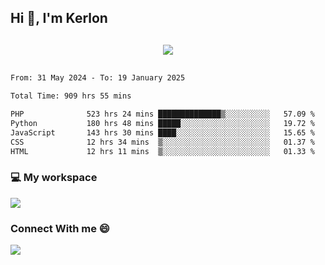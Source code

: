 ## Hi 👋, I'm Kerlon

<p align="center" style="margin: 30px;">
 
 <img src="https://skillicons.dev/icons?i=html,css,bootstrap,js,nodejs,jquery,python,flask,php,mysql,lua,sqlite,firebase">


</p>
<!--START_SECTION:waka-->

```txt
From: 31 May 2024 - To: 19 January 2025

Total Time: 909 hrs 55 mins

PHP              523 hrs 24 mins ██████████████▒░░░░░░░░░░   57.09 %
Python           180 hrs 48 mins █████░░░░░░░░░░░░░░░░░░░░   19.72 %
JavaScript       143 hrs 30 mins ████░░░░░░░░░░░░░░░░░░░░░   15.65 %
CSS              12 hrs 34 mins  ▒░░░░░░░░░░░░░░░░░░░░░░░░   01.37 %
HTML             12 hrs 11 mins  ▒░░░░░░░░░░░░░░░░░░░░░░░░   01.33 %
```

<!--END_SECTION:waka-->


<p align="center">
 <h3>💻 My workspace</h3>
    <img src="https://skillicons.dev/icons?i=mint" />
</p>

<p align="center">
 <h3>Connect With me 😄</h3> 
    <a href="https://www.linkedin.com/in/kerlon-fernandes"><img src="https://skillicons.dev/icons?i=linkedin" />
  </a>
</p>




